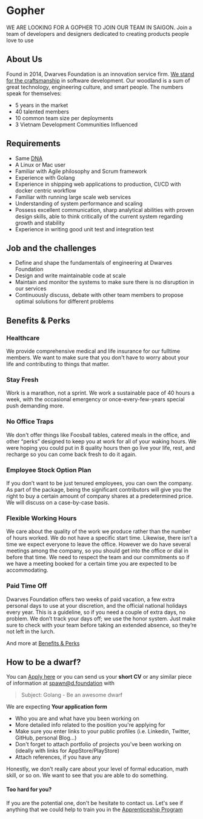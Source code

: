 # Gopher

WE ARE LOOKING FOR A GOPHER TO JOIN OUR TEAM IN SAIGON. Join a team of developers and designers dedicated to creating products people love to use

## About Us

Found in 2014, Dwarves Foundation is an innovation service firm. [We stand for the craftsmanship](/additional-info/what-we-stand-for.md) in software development. Our woodland is a sum of great technology, engineering culture, and smart people. The numbers speak for themselves:

- 5 years in the market
- 40 talented members
- 10 common team size per deployments
- 3 Vietnam Development Communities Influenced

## Requirements

- Same [DNA](/additional-info/what-we-value.md)
- A Linux or Mac user
- Familiar with Agile philosophy and Scrum framework
- Experience with Golang
- Experience in shipping web applications to production, CI/CD with docker centric workflow
- Familiar with running large scale web services
- Understanding of system performance and scaling
- Possess excellent communication, sharp analytical abilities with proven design skills, able to think critically of the current system regarding growth and stability
- Experience in writing good unit test and integration test

## Job and the challenges

- Define and shape the fundamentals of engineering at Dwarves Foundation
- Design and write maintainable code at scale
- Maintain and monitor the systems to make sure there is no disruption in our services
- Continuously discuss, debate with other team members to propose optimal solutions for different problems

## Benefits & Perks

### Healthcare
We provide comprehensive medical and life insurance for our fulltime members. We want to make sure that you don't have to worry about your life and contributing to things that matter.

### Stay Fresh
Work is a marathon, not a sprint. We work a sustainable pace of 40 hours a week, with the occasional emergency or once-every-few-years special push demanding more.

### No Office Traps
We don't offer things like Foosball tables, catered meals in the office, and other “perks” designed to keep you at work for all of your waking hours. We were hoping you could put in 8 quality hours then go live your life, rest, and recharge so you can come back fresh to do it again.

### Employee Stock Option Plan
If you don’t want to be just tenured employees, you can own the company. As part of the package, being the significant contributors will give you the right to buy a certain amount of company shares at a predetermined price. We will discuss on a case-by-case basis.

### Flexible Working Hours
We care about the quality of the work we produce rather than the number of hours worked. We do not have a specific start time. Likewise, there isn’t a time we expect everyone to leave the office. However we do have several meetings among the company, so you should get into the office or dial in before that time. We need to respect the team and our commitments so if we have a meeting booked for a certain time you are expected to be accommodating. 

### Paid Time Off
Dwarves Foundation offers two weeks of paid vacation, a few extra personal days to use at your discretion, and the official national holidays every year. This is a guideline, so if you need a couple of extra days, no problem. We don’t track your days off; we use the honor system. Just make sure to check with your team before taking an extended absence, so they’re not left in the lurch.

And more at [Benefits & Perks](/additional-info/benefits-and-perks.md)

## How to be a dwarf?

You can [Apply here](https://dwarves.careers/job/golang-engineer--dwarves-foundation--saigon) or you can send us your **short CV** or any similar piece of information at [spawn@d.foundation](mailto:spawn@d.foundation) with 

> Subject: Golang - Be an awesome dwarf

We are expecting **Your application form**
  * Who you are and what have you been working on
  * More detailed info related to the position you're applying for
  * Make sure you enter links to your public profiles (i.e. Linkedin, Twitter, GitHub, personal Blog...)
  * Don't forget to attach portfolio of projects you've been working on (ideally with links for AppStore/PlayStore)
  * Attach references, if you have any

Honestly, we don't really care about your level of formal education, math skill, or so on. We want to see that you are able to do something.

#### Too hard for you?

If you are the potential one, don't be hesitate to contact us. Let's see if anything that we could help to train you in the [Apprenticeship Program](/open-positions/Apprentice.md)

